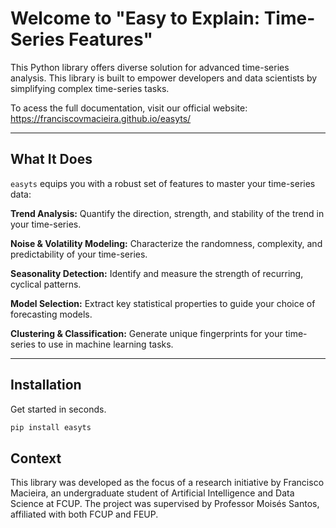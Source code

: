 # Welcome to "Easy to Explain: Time-Series Features"

This Python library offers diverse solution for advanced time-series analysis. This library is built to empower developers and data scientists by simplifying complex time-series tasks.

To acess the full documentation, visit our official website: https://franciscovmacieira.github.io/easyts/

---

## What It Does

`easyts` equips you with a robust set of features to master your time-series data:

**Trend Analysis:** Quantify the direction, strength, and stability of the trend in your time-series.

**Noise & Volatility Modeling:** Characterize the randomness, complexity, and predictability of your time-series.

**Seasonality Detection:** Identify and measure the strength of recurring, cyclical patterns.

**Model Selection:** Extract key statistical properties to guide your choice of forecasting models.

**Clustering & Classification:** Generate unique fingerprints for your time-series to use in machine learning tasks.

---

## Installation

Get started in seconds.

```bash
pip install easyts 
```

## Context

This library was developed as the focus of a research initiative by Francisco Macieira, an undergraduate student of Artificial Intelligence and Data Science at FCUP. The project was supervised by Professor Moisés Santos, affiliated with both FCUP and FEUP.
